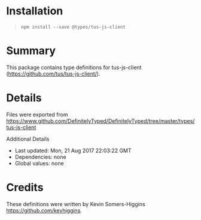 # Installation
> `npm install --save @types/tus-js-client`

# Summary
This package contains type definitions for tus-js-client (https://github.com/tus/tus-js-client/).

# Details
Files were exported from https://www.github.com/DefinitelyTyped/DefinitelyTyped/tree/master/types/tus-js-client

Additional Details
 * Last updated: Mon, 21 Aug 2017 22:03:22 GMT
 * Dependencies: none
 * Global values: none

# Credits
These definitions were written by Kevin Somers-Higgins <https://github.com/kevhiggins>.
